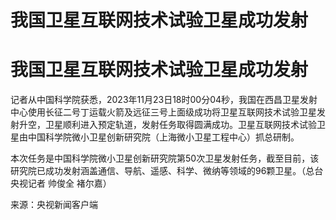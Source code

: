 # 我国卫星互联网技术试验卫星成功发射

# 我国卫星互联网技术试验卫星成功发射

记者从中国科学院获悉，2023年11月23日18时00分04秒，我国在西昌卫星发射中心使用长征二号丁运载火箭及远征三号上面级成功将卫星互联网技术试验卫星发射升空，卫星顺利进入预定轨道，发射任务取得圆满成功。卫星互联网技术试验卫星由中国科学院微小卫星创新研究院（上海微小卫星工程中心）抓总研制。

本次任务是中国科学院微小卫星创新研究院第50次卫星发射任务，截至目前，该研究院已成功发射涵盖通信、导航、遥感、科学、微纳等领域的96颗卫星。（总台央视记者
帅俊全 褚尔嘉）

来源：央视新闻客户端

